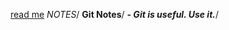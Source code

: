[read me](https://github.com/Kimball-Peterson/startup/blob/main/README.md)
*NOTES*/
**Git Notes**/
***- Git is useful. Use it.***/
